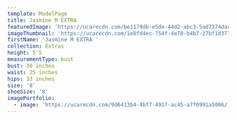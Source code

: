 ```yaml
---
template: ModelPage
title: Jasmine M EXTRA
featuredImage: 'https://ucarecdn.com/be1179db-e5de-44d2-abc3-5ad7374dac5f/'
imageThumbnail: 'https://ucarecdn.com/1e8fd4ec-754f-4e78-b4b7-27bf1d377940/'
firstName: 'Jasmine M EXTRA '
collection: Extras
height: 5'5
measurementType: bust
bust: 30 inches
waist: 25 inches
hips: 33 inches
size: '8'
shoeSize: '8'
imagePortfolio:
  - image: 'https://ucarecdn.com/9d6413b4-4bf7-491f-ac45-a7f0991a5006/'
---
```


